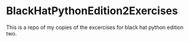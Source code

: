 # BlackHatPythonEdition2Exercises
This is a repo of my copies of the excercises for black hat python edition two.
